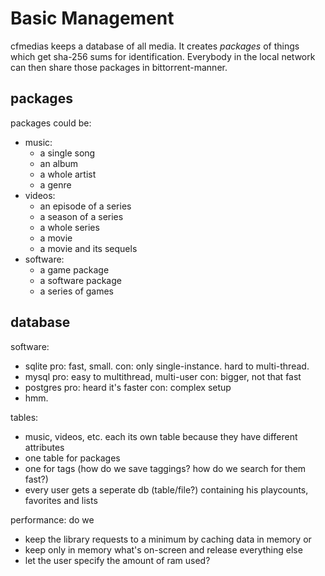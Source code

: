 Basic Management
================

cfmedias keeps a database of all media.
It creates *packages* of things which get sha-256 sums for identification.
Everybody in the local network can then share those packages in bittorrent-manner.


packages
--------
packages could be:

- music:
  - a single song
  - an album
  - a whole artist
  - a genre
- videos:
  - an episode of a series
  - a season of a series
  - a whole series
  - a movie
  - a movie and its sequels
- software:
  - a game package
  - a software package
  - a series of games

database
--------

software:
- sqlite
  pro: fast, small.
  con: only single-instance. hard to multi-thread.
- mysql
  pro: easy to multithread, multi-user
  con: bigger, not that fast
- postgres
  pro: heard it's faster
  con: complex setup
- hmm.

tables:
+ music, videos, etc. each its own table because they have different attributes
+ one table for packages
+ one for tags (how do we save taggings? how do we search for them fast?)
+ every user gets a seperate db (table/file?) containing his playcounts, favorites and lists

performance:
do we
+ keep the library requests to a minimum by caching data in memory or
+ keep only in memory what's on-screen and release everything else
+ let the user specify the amount of ram used?

